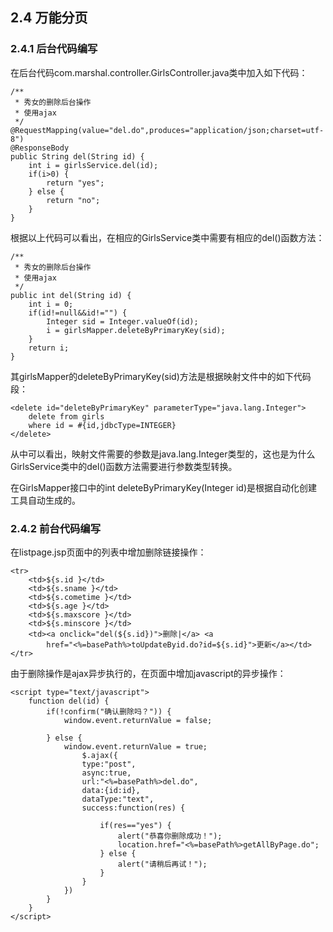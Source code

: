 ## 2.4 万能分页

### 2.4.1 后台代码编写

在后台代码com.marshal.controller.GirlsController.java类中加入如下代码：

    /**
	 * 秀女的删除后台操作
	 * 使用ajax
	 */
	@RequestMapping(value="del.do",produces="application/json;charset=utf-8")
	@ResponseBody
	public String del(String id) {
		int i = girlsService.del(id);
		if(i>0) {
			return "yes";
		} else {
			return "no";
		}
	}

根据以上代码可以看出，在相应的GirlsService类中需要有相应的del()函数方法：

    /**
	 * 秀女的删除后台操作
	 * 使用ajax
	 */
	public int del(String id) {
		int i = 0;
		if(id!=null&&id!="") {
			Integer sid = Integer.valueOf(id);
			i = girlsMapper.deleteByPrimaryKey(sid);
		}
		return i;
	}

其girlsMapper的deleteByPrimaryKey(sid)方法是根据映射文件中的如下代码段：

	<delete id="deleteByPrimaryKey" parameterType="java.lang.Integer">
		delete from girls
		where id = #{id,jdbcType=INTEGER}
	</delete>

从中可以看出，映射文件需要的参数是java.lang.Integer类型的，这也是为什么GirlsService类中的del()函数方法需要进行参数类型转换。

在GirlsMapper接口中的int deleteByPrimaryKey(Integer id)是根据自动化创建工具自动生成的。

### 2.4.2 前台代码编写

在listpage.jsp页面中的列表中增加删除链接操作：

	<tr>
		<td>${s.id }</td>
		<td>${s.sname }</td>
		<td>${s.cometime }</td>
		<td>${s.age }</td>
		<td>${s.maxscore }</td>
		<td>${s.minscore }</td>
		<td><a onclick="del(${s.id})">删除|</a> <a
			href="<%=basePath%>toUpdateByid.do?id=${s.id}">更新</a></td>
	</tr>

由于删除操作是ajax异步执行的，在页面中增加javascript的异步操作：

	<script type="text/javascript">
  	    function del(id) {
	  	    if(!confirm("确认删除吗？")) {
	  	     	window.event.returnValue = false;
	  	     	
	  	    } else {
	  	     	window.event.returnValue = true;
	  	     		$.ajax({
	  	     		type:"post",
	  	     		async:true,
	  	     		url:"<%=basePath%>del.do",
	  	     		data:{id:id},
	  	     		dataType:"text",
	  	     		success:function(res) {
	  	     		  
	  	     			if(res=="yes") {
	  	     			    alert("恭喜你删除成功！");
	  	     				location.href="<%=basePath%>getAllByPage.do";
	  	     			} else {
	  	     				alert("请稍后再试！");
	  	     			}
	  	     		}
	  	     	})
	  	    }
  	    }
  	</script>
 

